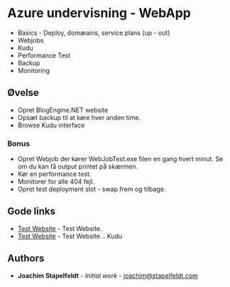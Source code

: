 ﻿# Azure undervisning - WebApp

* Basics - Deploy, domæains, service plans (up - out)
* Webjobs
* Kudu
* Performance Test
* Backup
* Monitoring


## Øvelse

* Opret BlogEngine.NET website
* Opsæt backup til at køre hver anden time.
* Browse Kudu interface


### Bonus

* Opret Webjob der kører WebJobTest.exe filen en gang hvert minut. Se om du kan få output printet på skærmen.
* Kør en performance test.
* Monitorer for alle 404 fejl.
* Opret test deployment slot - swap frem og tilbage.


## Gode links

* [Test Website](http://athazuretrainweb.azurewebsites.net/) - Test Website.
* [Test Website](https://athazuretrainweb.scm.azurewebsites.net/) - Test Website .. Kudu


## Authors

* **Joachim Stapelfeldt** - *Initial work* - [joachim@stapelfeldt.com](mailto:joachim@stapelfeldt.com)
